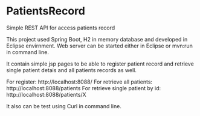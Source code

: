 # PatientsRecord
Simple REST API for access patients record

This project used Spring Boot, H2 in memory database and developed in Eclipse envirnment.
Web server can be started either in Eclipse or mvn:run in command line.

It contain simple jsp pages to be able to register patient record and retrieve single patient detais and all patients records as well.

For register:
http://localhost:8088/
For retrieve all patients:
http://localhost:8088/patients
For retrieve single patient by id:
http://localhost:8088/patients/X

It also can be test using Curl in command line.
